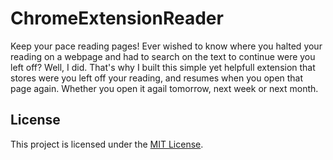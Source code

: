 # ChromeExtensionReader

Keep your pace reading pages!
Ever wished to know where you halted your reading on a webpage and had to search on the text to continue were you left off? Well, I did. That's why I built this simple yet helpfull extension that stores were you left off your reading, and resumes when you open that page again. Whether you open it agail tomorrow, next week or next month.

## License
  This project is licensed under the [MIT License](https://opensource.org/licenses/MIT).
